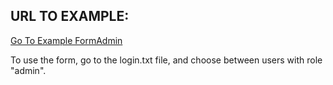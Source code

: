 ## URL TO EXAMPLE: 

   [Go To Example FormAdmin](https://aitorserena92.github.io/FormAdmin/)

   To use the form, go to the login.txt file, and choose between users with role "admin".
